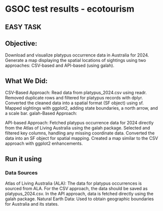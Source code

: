 # GSOC test results - ecotourism
## EASY TASK

## Objective:

Download and visualize platypus occurrence data in Australia for 2024.
Generate a map displaying the spatial locations of sightings using two approaches: CSV-based and API-based (using galah).

## What We Did:

CSV-Based Approach:
Read data from platypus_2024.csv using readr.
Removed duplicate rows and filtered for platypus records with dplyr.
Converted the cleaned data into a spatial format (SF object) using sf.
Mapped sightings with ggplot2, adding state boundaries, a north arrow, and a scale bar.
galah-Based Approach:

API-based Approach:
Fetched platypus occurrence data for 2024 directly from the Atlas of Living Australia using the galah package.
Selected and filtered key columns, handling any missing coordinate data.
Converted the data into an SF object for spatial mapping.
Created a map similar to the CSV approach with ggplot2 enhancements.

## Run it using


### Data Sources
Atlas of Living Australia (ALA): The data for platypus occurrences is sourced from ALA. For the CSV approach, the data should be saved as platypus_2024.csv. In the API approach, data is fetched directly using the galah package.
Natural Earth Data: Used to obtain geographic boundaries for Australia and its states.


